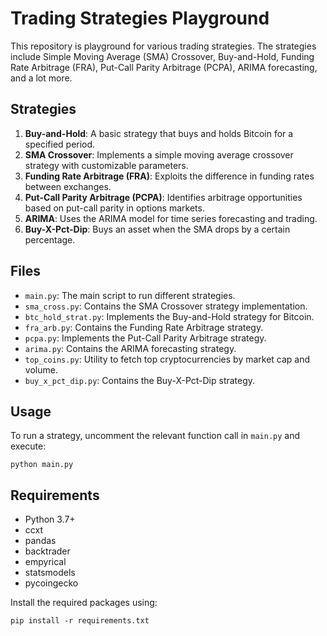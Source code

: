 # Trading Strategies Playground

This repository is playground for various trading strategies. The strategies include Simple Moving Average (SMA) Crossover, Buy-and-Hold, Funding Rate Arbitrage (FRA), Put-Call Parity Arbitrage (PCPA), ARIMA forecasting, and a lot more.

## Strategies

1. **Buy-and-Hold**: A basic strategy that buys and holds Bitcoin for a specified period.
2. **SMA Crossover**: Implements a simple moving average crossover strategy with customizable parameters.
3. **Funding Rate Arbitrage (FRA)**: Exploits the difference in funding rates between exchanges.
4. **Put-Call Parity Arbitrage (PCPA)**: Identifies arbitrage opportunities based on put-call parity in options markets.
5. **ARIMA**: Uses the ARIMA model for time series forecasting and trading.
6. **Buy-X-Pct-Dip**: Buys an asset when the SMA drops by a certain percentage.

## Files

- `main.py`: The main script to run different strategies.
- `sma_cross.py`: Contains the SMA Crossover strategy implementation.
- `btc_hold_strat.py`: Implements the Buy-and-Hold strategy for Bitcoin.
- `fra_arb.py`: Contains the Funding Rate Arbitrage strategy.
- `pcpa.py`: Implements the Put-Call Parity Arbitrage strategy.
- `arima.py`: Contains the ARIMA forecasting strategy.
- `top_coins.py`: Utility to fetch top cryptocurrencies by market cap and volume.
- `buy_x_pct_dip.py`: Contains the Buy-X-Pct-Dip strategy.

## Usage

To run a strategy, uncomment the relevant function call in `main.py` and execute:

```
python main.py
```

## Requirements

- Python 3.7+
- ccxt
- pandas
- backtrader
- empyrical
- statsmodels
- pycoingecko

Install the required packages using:

```
pip install -r requirements.txt
```